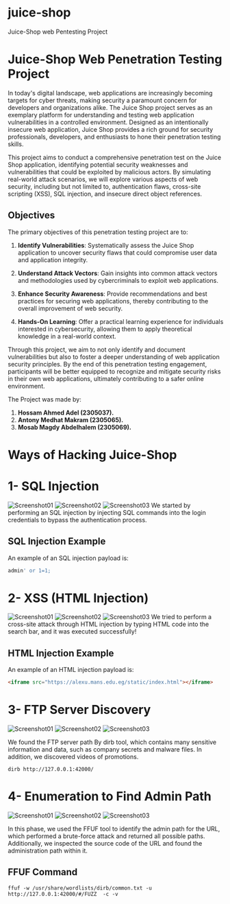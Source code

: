 # juice-shop
Juice-Shop web Pentesting Project
# Juice-Shop Web Penetration Testing Project

In today's digital landscape, web applications are increasingly becoming targets for cyber threats, making security a paramount concern for developers and organizations alike. The Juice Shop project serves as an exemplary platform for understanding and testing web application vulnerabilities in a controlled environment. Designed as an intentionally insecure web application, Juice Shop provides a rich ground for security professionals, developers, and enthusiasts to hone their penetration testing skills.

This project aims to conduct a comprehensive penetration test on the Juice Shop application, identifying potential security weaknesses and vulnerabilities that could be exploited by malicious actors. By simulating real-world attack scenarios, we will explore various aspects of web security, including but not limited to, authentication flaws, cross-site scripting (XSS), SQL injection, and insecure direct object references.

## Objectives

The primary objectives of this penetration testing project are to:

1. **Identify Vulnerabilities**: Systematically assess the Juice Shop application to uncover security flaws that could compromise user data and application integrity.
  
2. **Understand Attack Vectors**: Gain insights into common attack vectors and methodologies used by cybercriminals to exploit web applications.

3. **Enhance Security Awareness**: Provide recommendations and best practices for securing web applications, thereby contributing to the overall improvement of web security.

4. **Hands-On Learning**: Offer a practical learning experience for individuals interested in cybersecurity, allowing them to apply theoretical knowledge in a real-world context.

Through this project, we aim to not only identify and document vulnerabilities but also to foster a deeper understanding of web application security principles. By the end of this penetration testing engagement, participants will be better equipped to recognize and mitigate security risks in their own web applications, ultimately contributing to a safer online environment.

The Project was made by:
1.  **Hossam Ahmed Adel (2305037).**
2.  **Antony Medhat Makram (2305065).**
3.  **Mosab Magdy Abdelhalem (2305069).**
# Ways of Hacking Juice-Shop
# 1- SQL Injection
![Screenshot01](https://github.com/hossam-ahmedd/juice-shop/blob/main/1.png?raw=true)
![Screenshot02](https://github.com/hossam-ahmedd/juice-shop/blob/main/2.png?raw=true)
![Screenshot03](https://github.com/hossam-ahmedd/juice-shop/blob/main/3.png?raw=true)
We started by performing an SQL injection by injecting SQL commands into the login credentials to bypass the authentication process.
## SQL Injection Example

An example of an SQL injection payload is:

```sql
admin' or 1=1;
```
# 2- XSS (HTML Injection)
![Screenshot01](https://github.com/hossam-ahmedd/juice-shop/blob/main/h4.png?raw=true)
![Screenshot02](https://github.com/hossam-ahmedd/juice-shop/blob/main/h5.png?raw=true)
![Screenshot03](https://github.com/hossam-ahmedd/juice-shop/blob/main/h6.png?raw=true)
We tried to perform a cross-site attack through HTML injection by typing HTML code into the search bar, and it was executed successfully!

## HTML Injection Example



An example of an HTML injection payload is:

```html
<iframe src="https://alexu.mans.edu.eg/static/index.html"></iframe>
```
# 3- FTP Server Discovery
![Screenshot01](https://github.com/hossam-ahmedd/juice-shop/blob/main/d7.png?raw=true)
![Screenshot02](https://github.com/hossam-ahmedd/juice-shop/blob/main/d8.png?raw=true)
![Screenshot03](https://github.com/hossam-ahmedd/juice-shop/blob/main/d9.png?raw=true)

We found the FTP server path By dirb tool, which contains many sensitive information and data, such as company secrets and malware files. In addition, we discovered videos of promotions.
```
dirb http://127.0.0.1:42000/
```
# 4- Enumeration to Find Admin Path
![Screenshot01](https://github.com/hossam-ahmedd/juice-shop/blob/main/f9.png?raw=true)
![Screenshot02](https://github.com/hossam-ahmedd/juice-shop/blob/main/f10.png?raw=true)
![Screenshot03](https://github.com/hossam-ahmedd/juice-shop/blob/main/f11.png?raw=true)

In this phase, we used the FFUF tool to identify the admin path for the URL, which performed a brute-force attack and returned all possible paths. Additionally, we inspected the source code of the URL and found the administration path within it.
## FFUF Command
```
ffuf -w /usr/share/wordlists/dirb/common.txt -u http://127.0.0.1:42000/#/FUZZ  -c -v
```
